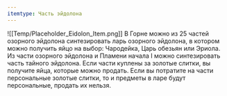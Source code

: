```yaml
---
itemtype: Часть эйдолона
---
```

![[Temp/Placeholder_Eidolon_Item.png]]
В Горне можно из 25 частей озорного эйдолона синтезировать ларь озорного эйдолона, в котором можно получить яйцо на выбор: Чародейка, Царь обезьян или Эриола. Из части озорного эйдолона и Пламени начала I можно синтезировать часть тайного эйдолона. Если части куплены за золотые слитки, вы получите яйца, которые можно продать. Если вы потратите на части персональные золотые слитки, то и предметы в ларе будут персональные, продать их нельзя.
